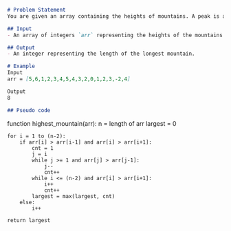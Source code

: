 ```markdown
# Problem Statement
You are given an array containing the heights of mountains. A peak is a point where its adjacent elements are smaller than itself. Return the length of the longest mountain. A mountain can be from left to right or right to left.

## Input
- An array of integers `arr` representing the heights of the mountains. (3 <= arr.length <= 10^5)

## Output
- An integer representing the length of the longest mountain.

# Example
Input
arr = [5,6,1,2,3,4,5,4,3,2,0,1,2,3,-2,4]

Output
8

## Pseudo code

```
function highest_mountain(arr):
    n = length of arr
    largest = 0
    
    for i = 1 to (n-2):
        if arr[i] > arr[i-1] and arr[i] > arr[i+1]:
            cnt = 1
            j = i
            while j >= 1 and arr[j] > arr[j-1]:
                j--
                cnt++
            while i <= (n-2) and arr[i] > arr[i+1]:
                i++
                cnt++
            largest = max(largest, cnt)
        else:
            i++
    
    return largest
```
